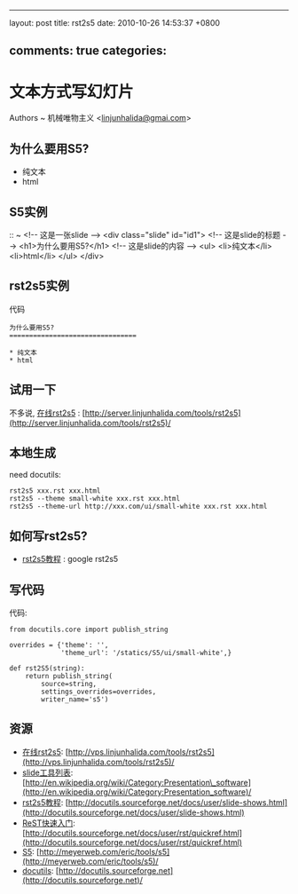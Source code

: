 
---
layout: post
title: rst2s5
date: 2010-10-26 14:53:37 +0800

comments: true
categories: 
---

文本方式写幻灯片
================

Authors
  ~ 机械唯物主义
    <[linjunhalida@gmai.com](mailto:linjunhalida@gmai.com)\>

为什么要用S5?
-------------

-   纯文本
-   html

S5实例
------

::
  ~ <!-- 这是一张slide --\> <div class="slide" id="id1"\> <!--
    这是slide的标题 --\> <h1\>为什么要用S5?</h1\> <!-- 这是slide的内容
    --\> <ul\> <li\>纯文本</li\> <li\>html</li\> </ul\> </div\>

rst2s5实例
----------

代码

    为什么要用S5?
    ================================

    * 纯文本
    * html

试用一下
--------

不多说, [在线rst2s5](http://vps.linjunhalida.com/tools/rst2s5/) :
[http://server.linjunhalida.com/tools/rst2s5](http://server.linjunhalida.com/tools/rst2s5)/

本地生成
--------

need docutils:

    rst2s5 xxx.rst xxx.html
    rst2s5 --theme small-white xxx.rst xxx.html
    rst2s5 --theme-url http://xxx.com/ui/small-white xxx.rst xxx.html

如何写rst2s5?
-------------

-   [rst2s5教程](http://docutils.sourceforge.net/docs/user/slide-shows.html)
    : google rst2s5

写代码
------

代码:

    from docutils.core import publish_string

    overrides = {'theme': '',
                 'theme_url': '/statics/S5/ui/small-white',}

    def rst2S5(string):
        return publish_string(
            source=string,
            settings_overrides=overrides,
            writer_name='s5')

资源
----

-   [在线rst2s5](http://vps.linjunhalida.com/tools/rst2s5/):
    [http://vps.linjunhalida.com/tools/rst2s5](http://vps.linjunhalida.com/tools/rst2s5)/
-   [slide工具列表](http://en.wikipedia.org/wiki/Category:Presentation_software/):
    [http://en.wikipedia.org/wiki/Category:Presentation\_software](http://en.wikipedia.org/wiki/Category:Presentation_software)/
-   [rst2s5教程](http://docutils.sourceforge.net/docs/user/slide-shows.html):
    [http://docutils.sourceforge.net/docs/user/slide-shows.html](http://docutils.sourceforge.net/docs/user/slide-shows.html)
-   [ReST快速入门](http://docutils.sourceforge.net/docs/user/rst/quickref.html):
    [http://docutils.sourceforge.net/docs/user/rst/quickref.html](http://docutils.sourceforge.net/docs/user/rst/quickref.html)
-   [S5](http://meyerweb.com/eric/tools/s5/):
    [http://meyerweb.com/eric/tools/s5](http://meyerweb.com/eric/tools/s5)/
-   [docutils](http://docutils.sourceforge.net/):
    [http://docutils.sourceforge.net](http://docutils.sourceforge.net)/